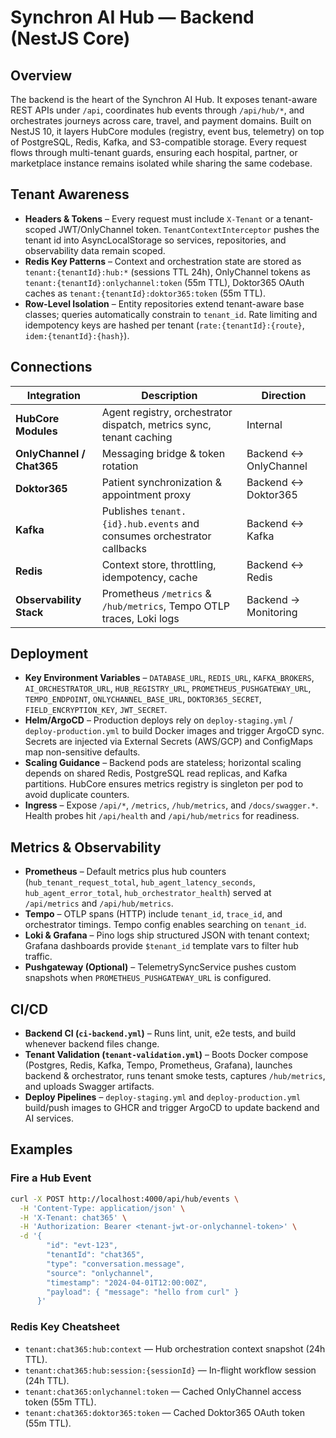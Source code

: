 # Synchron AI Hub — Backend (NestJS Core)

## Overview
The backend is the heart of the Synchron AI Hub. It exposes tenant-aware REST APIs under `/api`, coordinates hub events through `/api/hub/*`, and orchestrates journeys across care, travel, and payment domains. Built on NestJS 10, it layers HubCore modules (registry, event bus, telemetry) on top of PostgreSQL, Redis, Kafka, and S3-compatible storage. Every request flows through multi-tenant guards, ensuring each hospital, partner, or marketplace instance remains isolated while sharing the same codebase.

## Tenant Awareness
- **Headers & Tokens** – Every request must include `X-Tenant` or a tenant-scoped JWT/OnlyChannel token. `TenantContextInterceptor` pushes the tenant id into AsyncLocalStorage so services, repositories, and observability data remain scoped.
- **Redis Key Patterns** – Context and orchestration state are stored as `tenant:{tenantId}:hub:*` (sessions TTL 24h), OnlyChannel tokens as `tenant:{tenantId}:onlychannel:token` (55m TTL), Doktor365 OAuth caches as `tenant:{tenantId}:doktor365:token` (55m TTL).
- **Row-Level Isolation** – Entity repositories extend tenant-aware base classes; queries automatically constrain to `tenant_id`. Rate limiting and idempotency keys are hashed per tenant (`rate:{tenantId}:{route}`, `idem:{tenantId}:{hash}`).

## Connections
| Integration | Description | Direction |
|-------------|-------------|-----------|
| **HubCore Modules** | Agent registry, orchestrator dispatch, metrics sync, tenant caching | Internal |
| **OnlyChannel / Chat365** | Messaging bridge & token rotation | Backend ↔ OnlyChannel |
| **Doktor365** | Patient synchronization & appointment proxy | Backend ↔ Doktor365 |
| **Kafka** | Publishes `tenant.{id}.hub.events` and consumes orchestrator callbacks | Backend ↔ Kafka |
| **Redis** | Context store, throttling, idempotency, cache | Backend ↔ Redis |
| **Observability Stack** | Prometheus `/metrics` & `/hub/metrics`, Tempo OTLP traces, Loki logs | Backend → Monitoring |

## Deployment
- **Key Environment Variables** – `DATABASE_URL`, `REDIS_URL`, `KAFKA_BROKERS`, `AI_ORCHESTRATOR_URL`, `HUB_REGISTRY_URL`, `PROMETHEUS_PUSHGATEWAY_URL`, `TEMPO_ENDPOINT`, `ONLYCHANNEL_BASE_URL`, `DOKTOR365_SECRET`, `FIELD_ENCRYPTION_KEY`, `JWT_SECRET`.
- **Helm/ArgoCD** – Production deploys rely on `deploy-staging.yml` / `deploy-production.yml` to build Docker images and trigger ArgoCD sync. Secrets are injected via External Secrets (AWS/GCP) and ConfigMaps map non-sensitive defaults.
- **Scaling Guidance** – Backend pods are stateless; horizontal scaling depends on shared Redis, PostgreSQL read replicas, and Kafka partitions. HubCore ensures metrics registry is singleton per pod to avoid duplicate counters.
- **Ingress** – Expose `/api/*`, `/metrics`, `/hub/metrics`, and `/docs/swagger.*`. Health probes hit `/api/health` and `/api/hub/metrics` for readiness.

## Metrics & Observability
- **Prometheus** – Default metrics plus hub counters (`hub_tenant_request_total`, `hub_agent_latency_seconds`, `hub_agent_error_total`, `hub_orchestrator_health`) served at `/api/metrics` and `/api/hub/metrics`.
- **Tempo** – OTLP spans (HTTP) include `tenant_id`, `trace_id`, and orchestrator timings. Tempo config enables searching on `tenant_id`.
- **Loki & Grafana** – Pino logs ship structured JSON with tenant context; Grafana dashboards provide `$tenant_id` template vars to filter hub traffic.
- **Pushgateway (Optional)** – TelemetrySyncService pushes custom snapshots when `PROMETHEUS_PUSHGATEWAY_URL` is configured.

## CI/CD
- **Backend CI (`ci-backend.yml`)** – Runs lint, unit, e2e tests, and build whenever backend files change.
- **Tenant Validation (`tenant-validation.yml`)** – Boots Docker compose (Postgres, Redis, Kafka, Tempo, Prometheus, Grafana), launches backend & orchestrator, runs tenant smoke tests, captures `/hub/metrics`, and uploads Swagger artifacts.
- **Deploy Pipelines** – `deploy-staging.yml` and `deploy-production.yml` build/push images to GHCR and trigger ArgoCD to update backend and AI services.

## Examples
### Fire a Hub Event
```bash
curl -X POST http://localhost:4000/api/hub/events \
  -H 'Content-Type: application/json' \
  -H 'X-Tenant: chat365' \
  -H 'Authorization: Bearer <tenant-jwt-or-onlychannel-token>' \
  -d '{
        "id": "evt-123",
        "tenantId": "chat365",
        "type": "conversation.message",
        "source": "onlychannel",
        "timestamp": "2024-04-01T12:00:00Z",
        "payload": { "message": "hello from curl" }
      }'
```

### Redis Key Cheatsheet
- `tenant:chat365:hub:context` — Hub orchestration context snapshot (24h TTL).
- `tenant:chat365:hub:session:{sessionId}` — In-flight workflow session (24h TTL).
- `tenant:chat365:onlychannel:token` — Cached OnlyChannel access token (55m TTL).
- `tenant:chat365:doktor365:token` — Cached Doktor365 OAuth token (55m TTL).
